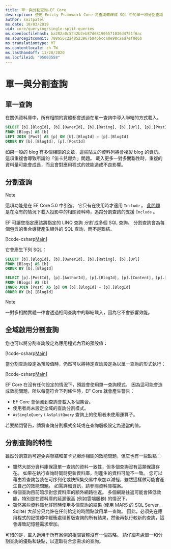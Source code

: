 ```yaml
---
title: 單一與分割查詢-EF Core
description: 使用 Entity Framework Core 將查詢轉譯成 SQL 中的單一和分割查詢
author: smitpatel
ms.date: 10/03/2019
uid: core/querying/single-split-queries
ms.openlocfilehash: ba282a0c5242b2eb87d681906571036d4751f6ac
ms.sourcegitcommit: 788a56c2248523967b846bcca0e98c2ed7ef0d6b
ms.translationtype: MT
ms.contentlocale: zh-TW
ms.lasthandoff: 11/20/2020
ms.locfileid: "95003558"
---
```

# <a name="single-vs-split-queries"></a>單一與分割查詢

## <a name="single-queries"></a>單一查詢

在關係資料庫中，所有相關的實體都會透過在單一查詢中導入聯結的方式載入。

```sql
SELECT [b].[BlogId], [b].[OwnerId], [b].[Rating], [b].[Url], [p].[PostId], [p].[AuthorId], [p].[BlogId], [p].[Content], [p].[Rating], [p].[Title]
FROM [Blogs] AS [b]
LEFT JOIN [Post] AS [p] ON [b].[BlogId] = [p].[BlogId]
ORDER BY [b].[BlogId], [p].[PostId]
```

如果一般的 blog 有多個相關的文章，這些貼文的資料列將會複製 blog 的資訊。 這項重複會導致所謂的「笛卡兒爆炸」問題。 載入更多一對多關聯性時，重複的資料量可能會成長，而且會對應用程式的效能造成不良影響。

## <a name="split-queries"></a>分割查詢

> [!NOTE]
> 這項功能是在 EF Core 5.0 中引進。 它只有在使用時才適用 `Include` 。 [此問題](https://github.com/dotnet/efcore/issues/21234) 是在沒有的情況下載入投影中的相關資料時，追蹤分割查詢的支援 `Include` 。

EF 可讓您指定應該將指定的 LINQ 查詢 *分割* 成多個 SQL 查詢。 分割查詢會為每個包含的集合導覽產生額外的 SQL 查詢，而不是聯結。

[!code-csharp[Main](../../../samples/core/Querying/RelatedData/Program.cs?name=AsSplitQuery&highlight=5)]

它會產生下列 SQL：

```sql
SELECT [b].[BlogId], [b].[OwnerId], [b].[Rating], [b].[Url]
FROM [Blogs] AS [b]
ORDER BY [b].[BlogId]

SELECT [p].[PostId], [p].[AuthorId], [p].[BlogId], [p].[Content], [p].[Rating], [p].[Title], [b].[BlogId]
FROM [Blogs] AS [b]
INNER JOIN [Post] AS [p] ON [b].[BlogId] = [p].[BlogId]
ORDER BY [b].[BlogId]
```

> [!NOTE]
> 一對多相關實體一律會透過相同查詢中的聯結載入，因為它不會影響效能。

## <a name="enabling-split-queries-globally"></a>全域啟用分割查詢

您也可以將分割查詢設定為應用程式內容的預設值：

[!code-csharp[Main](../../../samples/core/Querying/RelatedData/SplitQueriesBloggingContext.cs?name=QuerySplittingBehaviorSplitQuery&highlight=6)]

當分割查詢設定為預設值時，仍然可以將特定查詢設定為以單一查詢的形式執行：

[!code-csharp[Main](../../../samples/core/Querying/RelatedData/Program.cs?name=AsSingleQuery&highlight=5)]

EF Core 在沒有任何設定的情況下，預設會使用單一查詢模式。 因為這可能會造成效能問題，所以每當符合下列條件時，EF Core 就會產生警告：

- EF Core 會偵測到查詢會載入多個集合。
- 使用者尚未設定全域的查詢分割模式。
- `AsSingleQuery` / `AsSplitQuery` 查詢上的使用者未使用運算子。

若要關閉警告，請將查詢分割模式全域或在查詢層級設定為適當的值。

## <a name="characteristics-of-split-queries"></a>分割查詢的特性

雖然分割查詢可避免與聯結和笛卡兒爆炸相關的效能問題，但它也有一些缺點：

- 雖然大部分資料庫保證單一查詢的資料一致性，但多個查詢沒有這類保證存在。 如果在執行查詢時同時更新資料庫，則產生的資料可能不一致。 您可以藉由將查詢包裝在可序列化或快照集交易中來加以減輕，雖然這樣做可能會產生自己的效能問題。 如需詳細資訊，請參閱資料庫檔案。
- 每個查詢目前暗示對您資料庫的額外網路往返。 多個網路往返可能會降低效能，特別是在資料庫的延遲很高 (例如雲端服務) 的情況下。
- 雖然某些資料庫允許同時使用多個查詢的結果 (使用 MARS 的 SQL Server，Sqlite) 大部分只允許在任何給定的時間點啟用單一查詢。 因此，必須先在應用程式的記憶體中緩衝處理舊版查詢的所有結果，然後再執行較新的查詢，這會導致記憶體需求增加。

可惜的是，載入適用于所有案例的相關實體沒有一個策略。 請仔細考慮單一和分割查詢的優點和缺點，以選取符合您需求的查詢。
